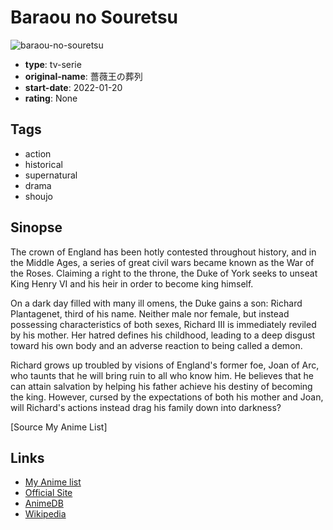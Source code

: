 # Baraou no Souretsu

![baraou-no-souretsu](https://cdn.myanimelist.net/images/anime/1036/113616.jpg)

-   **type**: tv-serie
-   **original-name**: 薔薇王の葬列
-   **start-date**: 2022-01-20
-   **rating**: None

## Tags

-   action
-   historical
-   supernatural
-   drama
-   shoujo

## Sinopse

The crown of England has been hotly contested throughout history, and in the Middle Ages, a series of great civil wars became known as the War of the Roses. Claiming a right to the throne, the Duke of York seeks to unseat King Henry VI and his heir in order to become king himself.

On a dark day filled with many ill omens, the Duke gains a son: Richard Plantagenet, third of his name. Neither male nor female, but instead possessing characteristics of both sexes, Richard III is immediately reviled by his mother. Her hatred defines his childhood, leading to a deep disgust toward his own body and an adverse reaction to being called a demon.

Richard grows up troubled by visions of England's former foe, Joan of Arc, who taunts that he will bring ruin to all who know him. He believes that he can attain salvation by helping his father achieve his destiny of becoming the king. However, cursed by the expectations of both his mother and Joan, will Richard's actions instead drag his family down into darkness?

[Source My Anime List]

## Links

-   [My Anime list](https://myanimelist.net/anime/42892/Baraou_no_Souretsu)
-   [Official Site](https://baraou-anime.com/)
-   [AnimeDB](http://anidb.info/perl-bin/animedb.pl?show=anime&aid=15731)
-   [Wikipedia](https://en.wikipedia.org/wiki/Requiem_of_the_Rose_King#Anime)
